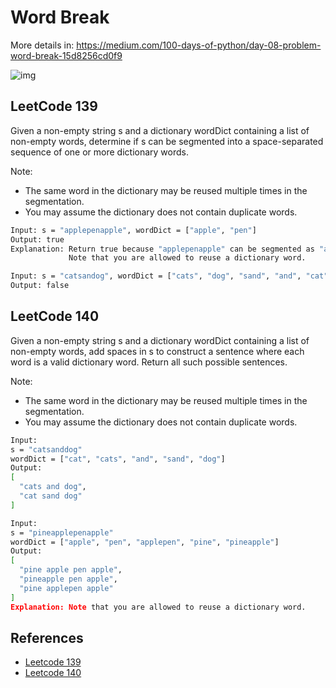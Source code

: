 # Word Break

More details in:
https://medium.com/100-days-of-python/day-08-problem-word-break-15d8256cd0f9

![img](https://github.com/KingRei/100DaysPython/blob/master/day%2008%20-%20word%20break/imgs/day08_2.png?raw=true)

## LeetCode 139

Given a non-empty string s and a dictionary wordDict containing a list of non-empty words, determine if s can be segmented into a space-separated sequence of one or more dictionary words.

Note:

- The same word in the dictionary may be reused multiple times in the segmentation.
- You may assume the dictionary does not contain duplicate words.

```sh
Input: s = "applepenapple", wordDict = ["apple", "pen"]
Output: true
Explanation: Return true because "applepenapple" can be segmented as "apple pen apple".
             Note that you are allowed to reuse a dictionary word.
```

```sh
Input: s = "catsandog", wordDict = ["cats", "dog", "sand", "and", "cat"]
Output: false
```

## LeetCode 140

Given a non-empty string s and a dictionary wordDict containing a list of non-empty words, add spaces in s to construct a sentence where each word is a valid dictionary word. Return all such possible sentences.

Note:

- The same word in the dictionary may be reused multiple times in the segmentation.
- You may assume the dictionary does not contain duplicate words.

```sh
Input:
s = "catsanddog"
wordDict = ["cat", "cats", "and", "sand", "dog"]
Output:
[
  "cats and dog",
  "cat sand dog"
]
```

```sh
Input:
s = "pineapplepenapple"
wordDict = ["apple", "pen", "applepen", "pine", "pineapple"]
Output:
[
  "pine apple pen apple",
  "pineapple pen apple",
  "pine applepen apple"
]
Explanation: Note that you are allowed to reuse a dictionary word.
```

## References

- [Leetcode 139](https://leetcode.com/problems/word-break/description/)
- [Leetcode 140](https://leetcode.com/problems/word-break-ii/description/)
